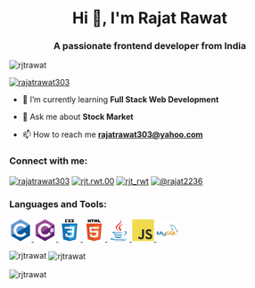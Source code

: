 <h1 align="center">Hi 👋, I'm Rajat Rawat</h1>
<h3 align="center">A passionate frontend developer from India</h3>

<p align="left"> <img src="https://komarev.com/ghpvc/?username=rjtrawat&label=Profile%20views&color=0e75b6&style=flat" alt="rjtrawat" /> </p>

<p align="left"> <a href="https://twitter.com/rajatrawat303" target="blank"><img src="https://img.shields.io/twitter/follow/rajatrawat303?logo=twitter&style=for-the-badge" alt="rajatrawat303" /></a> </p>

- 🌱 I’m currently learning **Full Stack Web Development**

- 💬 Ask me about **Stock Market**

- 📫 How to reach me **rajatrawat303@yahoo.com**

<h3 align="left">Connect with me:</h3>
<p align="left">
<a href="https://twitter.com/rajatrawat303" target="blank"><img align="center" src="https://raw.githubusercontent.com/rahuldkjain/github-profile-readme-generator/master/src/images/icons/Social/twitter.svg" alt="rajatrawat303" height="30" width="40" /></a>
<a href="https://fb.com/rjt.rwt.00" target="blank"><img align="center" src="https://raw.githubusercontent.com/rahuldkjain/github-profile-readme-generator/master/src/images/icons/Social/facebook.svg" alt="rjt.rwt.00" height="30" width="40" /></a>
<a href="https://instagram.com/rjt_rwt" target="blank"><img align="center" src="https://raw.githubusercontent.com/rahuldkjain/github-profile-readme-generator/master/src/images/icons/Social/instagram.svg" alt="rjt_rwt" height="30" width="40" /></a>
<a href="https://www.hackerearth.com/@rajat2236" target="blank"><img align="center" src="https://raw.githubusercontent.com/rahuldkjain/github-profile-readme-generator/master/src/images/icons/Social/hackerearth.svg" alt="@rajat2236" height="30" width="40" /></a>
</p>

<h3 align="left">Languages and Tools:</h3>
<p align="left"> <a href="https://www.cprogramming.com/" target="_blank" rel="noreferrer"> <img src="https://raw.githubusercontent.com/devicons/devicon/master/icons/c/c-original.svg" alt="c" width="40" height="40"/> </a> <a href="https://www.w3schools.com/cs/" target="_blank" rel="noreferrer"> <img src="https://raw.githubusercontent.com/devicons/devicon/master/icons/csharp/csharp-original.svg" alt="csharp" width="40" height="40"/> </a> <a href="https://www.w3schools.com/css/" target="_blank" rel="noreferrer"> <img src="https://raw.githubusercontent.com/devicons/devicon/master/icons/css3/css3-original-wordmark.svg" alt="css3" width="40" height="40"/> </a> <a href="https://www.w3.org/html/" target="_blank" rel="noreferrer"> <img src="https://raw.githubusercontent.com/devicons/devicon/master/icons/html5/html5-original-wordmark.svg" alt="html5" width="40" height="40"/> </a> <a href="https://www.java.com" target="_blank" rel="noreferrer"> <img src="https://raw.githubusercontent.com/devicons/devicon/master/icons/java/java-original.svg" alt="java" width="40" height="40"/> </a> <a href="https://developer.mozilla.org/en-US/docs/Web/JavaScript" target="_blank" rel="noreferrer"> <img src="https://raw.githubusercontent.com/devicons/devicon/master/icons/javascript/javascript-original.svg" alt="javascript" width="40" height="40"/> </a> <a href="https://www.mysql.com/" target="_blank" rel="noreferrer"> <img src="https://raw.githubusercontent.com/devicons/devicon/master/icons/mysql/mysql-original-wordmark.svg" alt="mysql" width="40" height="40"/> </a> </p>

<p><img align="left" src="https://github-readme-stats.vercel.app/api/top-langs?username=rjtrawat&show_icons=true&locale=en&layout=compact" alt="rjtrawat" /></p>

<p>&nbsp;<img align="center" src="https://github-readme-stats.vercel.app/api?username=rjtrawat&show_icons=true&locale=en" alt="rjtrawat" /></p>

<p><img align="center" src="https://github-readme-streak-stats.herokuapp.com/?user=rjtrawat&" alt="rjtrawat" /></p>
